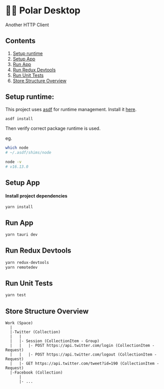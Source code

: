 # 🐻‍❄️ Polar Desktop

Another HTTP Client

## Contents

1. [Setup runtime](#runtime)
2. [Setup App](#app)
3. [Run App](#run-app)
4. [Run Redux Devtools](#run-redux-devtools)
5. [Run Unit Tests](#run-unit-test)
6. [Store Structure Overview](#store-structure-overview)

## <a id="runtime">Setup runtime</a>:

This project uses [asdf](https://github.com/asdf-vm/asdf#why-use-asdf)
for runtime management. Install it
[here](https://asdf-vm.com/#/core-manage-asdf).

```bash
asdf install
```

Then verify correct package runtime is used.

eg.

```bash
which node
# ~/.asdf/shims/node
```

```bash
node -v
# v16.13.0
```

## <a id="app">Setup App</a>

#### Install project dependencies

```bash
yarn install
```

## <a id="run-app">Run App</a>

```bash
yarn tauri dev
```

## <a id="run-redux-devtools">Run Redux Devtools</a>
```bash
yarn redux-devtools
yarn remotedev
```

## <a id="run-unit-tests">Run Unit Tests</a>

```bash
yarn test
```

## <a id="store-structure">Store Structure Overview</a>

```
Work (Space)
  |
  |-Twitter (Collection)
  |   |
  |   |- Session (CollectionItem - Group)
  |   |   |- POST https://api.twitter.com/login (CollectionItem - Request)
  |   |   |- POST https://api.twitter.com/logout (CollectionItem - Request)
  |   |- GET https://api.twitter.com/tweet?id=190 (CollectionItem - Request)
  |-Facebook (Collection)
      |
      |- ...
```
